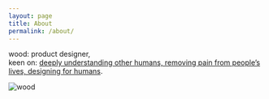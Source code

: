 ```yaml
---
layout: page
title: About
permalink: /about/
---
```

wood: product designer,<br>
keen on: [deeply understanding other humans, removing pain from people’s lives, designing for humans](https://medium.com/managing-digital-products/so-you-want-to-manage-a-product-c664ba7e5138).


![wood]({{site.baseurl}}/assets/wood.jpg)


